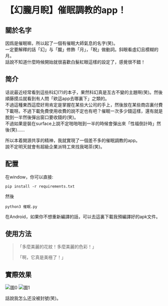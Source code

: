# 【幻朧月睨】催眠調教的app！

## 關於名字
因爲是催眠嘛，所以起了一個有催眠大師氣息的名字(笑)。   
一定要解釋的話「幻」与「朧」修飾「月」，「睨」做動詞。斜眼看虛幻且模糊的月。   
話說不知道什麼時候開始就很喜歡白髮紅眼這樣的設定了，感覺很不錯！

## 简介
话说最近经常看到這些科幻(?)的本子，果然科幻真是亙古不變的主題啊(笑)。然後順藤摸瓜就看到有人問「欸這app去哪裏下」之類的。   
不過這種東西這麼好用肯定是掌握在某些大公司的手上，然後放在某些商店裏付費下載呀。不過下載免費使用收費的說不定也有吧？催眠一次多少錢這樣，還有就是脫到一半然後彈出窗口要收錢的(笑)。   
不過如果是裝在surface上說不定啪啪啪到一半的時候會彈出來「性福倒計時」然後(笑)……   

所以本着開源共享的精神，我就實現了一個差不多的催眠調教的app。   
說不定明天就會有超級企業派特工來找我喝茶(笑)。

## 配置
在window，你可以直接:    
    
    pip install -r requirements.txt

然後
    
    python3 催眠.py

在Android，如果你不想重新編譯的話，可以去這裏下載我預編譯好的apk文件。

## 使用方法

> 「多麼美麗的花紋！多麼美麗的色彩！」
>
> 「啊，它真是美極了！」

## 實際效果

![圖0](圖/0.jpg)
![圖1](圖/1.jpg)

話說我怎么还没被封號(笑)。